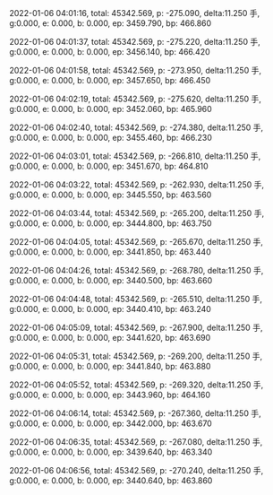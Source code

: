 2022-01-06 04:01:16, total: 45342.569, p: -275.090, delta:11.250 手, g:0.000, e: 0.000, b: 0.000, ep: 3459.790, bp: 466.860

2022-01-06 04:01:37, total: 45342.569, p: -275.220, delta:11.250 手, g:0.000, e: 0.000, b: 0.000, ep: 3456.140, bp: 466.420

2022-01-06 04:01:58, total: 45342.569, p: -273.950, delta:11.250 手, g:0.000, e: 0.000, b: 0.000, ep: 3457.650, bp: 466.450

2022-01-06 04:02:19, total: 45342.569, p: -275.620, delta:11.250 手, g:0.000, e: 0.000, b: 0.000, ep: 3452.060, bp: 465.960

2022-01-06 04:02:40, total: 45342.569, p: -274.380, delta:11.250 手, g:0.000, e: 0.000, b: 0.000, ep: 3455.460, bp: 466.230

2022-01-06 04:03:01, total: 45342.569, p: -266.810, delta:11.250 手, g:0.000, e: 0.000, b: 0.000, ep: 3451.670, bp: 464.810

2022-01-06 04:03:22, total: 45342.569, p: -262.930, delta:11.250 手, g:0.000, e: 0.000, b: 0.000, ep: 3445.550, bp: 463.560

2022-01-06 04:03:44, total: 45342.569, p: -265.200, delta:11.250 手, g:0.000, e: 0.000, b: 0.000, ep: 3444.800, bp: 463.750

2022-01-06 04:04:05, total: 45342.569, p: -265.670, delta:11.250 手, g:0.000, e: 0.000, b: 0.000, ep: 3441.850, bp: 463.440

2022-01-06 04:04:26, total: 45342.569, p: -268.780, delta:11.250 手, g:0.000, e: 0.000, b: 0.000, ep: 3440.500, bp: 463.660

2022-01-06 04:04:48, total: 45342.569, p: -265.510, delta:11.250 手, g:0.000, e: 0.000, b: 0.000, ep: 3440.410, bp: 463.240

2022-01-06 04:05:09, total: 45342.569, p: -267.900, delta:11.250 手, g:0.000, e: 0.000, b: 0.000, ep: 3441.620, bp: 463.690

2022-01-06 04:05:31, total: 45342.569, p: -269.200, delta:11.250 手, g:0.000, e: 0.000, b: 0.000, ep: 3441.840, bp: 463.880

2022-01-06 04:05:52, total: 45342.569, p: -269.320, delta:11.250 手, g:0.000, e: 0.000, b: 0.000, ep: 3443.960, bp: 464.160

2022-01-06 04:06:14, total: 45342.569, p: -267.360, delta:11.250 手, g:0.000, e: 0.000, b: 0.000, ep: 3442.000, bp: 463.670

2022-01-06 04:06:35, total: 45342.569, p: -267.080, delta:11.250 手, g:0.000, e: 0.000, b: 0.000, ep: 3439.640, bp: 463.340

2022-01-06 04:06:56, total: 45342.569, p: -270.240, delta:11.250 手, g:0.000, e: 0.000, b: 0.000, ep: 3440.640, bp: 463.860